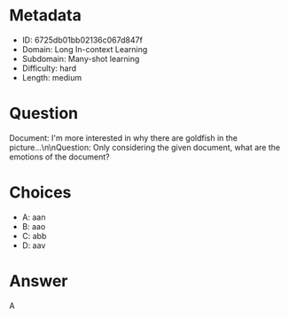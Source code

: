 # Metadata

- ID: 6725db01bb02136c067d847f
- Domain: Long In-context Learning
- Subdomain: Many-shot learning
- Difficulty: hard
- Length: medium

# Question

Document: I'm more interested in why there are goldfish in the picture...\n\nQuestion: Only considering the given document, what are the emotions of the document?

# Choices

- A: aan
- B: aao
- C: abb
- D: aav

# Answer

A
